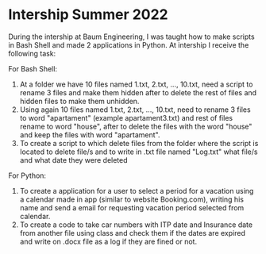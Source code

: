 # Intership Summer 2022

During the intership at Baum Engineering, I was taught how to make scripts in Bash Shell and made 2 applications in Python.
At intership I receive the following task:

For Bash Shell:
1. At a folder we have 10 files named 1.txt, 2.txt, ..., 10.txt, need a script to rename 3 files and make them hidden after to delete the rest of files and hidden files to make them unhidden.
2. Using again 10 files named 1.txt, 2.txt, ..., 10.txt, need to rename 3 files to word "apartament" (example apartament3.txt) and rest of files rename to word "house", after to delete the files with the word "house" and keep the files with word "apartament".
3. To create a script to which delete files from the folder where the script is located to delete file/s and to write in .txt file named "Log.txt" what file/s and what date they were deleted

For Python:
1. To create a application for a user to select a period for a vacation using a calendar made in app (similar to website Booking.com), writing his name and send a email for requesting vacation period selected from calendar.
2. To create a code to take car numbers with ITP date and Insurance date from another file using class and check them if the dates are expired and write on .docx file as a log if they are fined or not.
